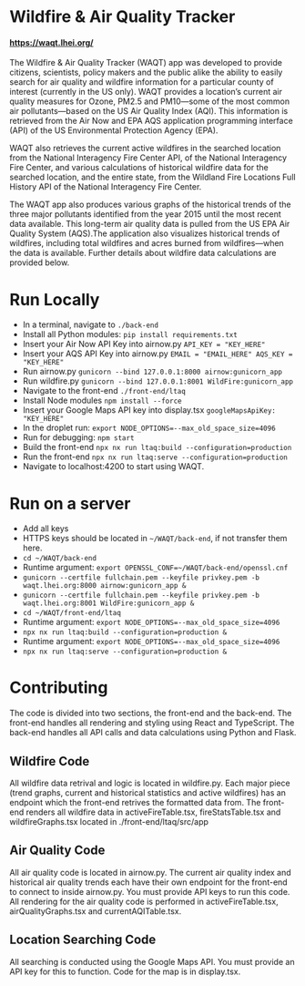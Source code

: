 # Wildfire & Air Quality Tracker
#### https://waqt.lhei.org/
The Wildfire & Air Quality Tracker (WAQT) app was developed to provide citizens, scientists, policy makers and the public alike the ability to easily search for air quality and wildfire information for a particular county of interest (currently in the US only). WAQT provides a location’s current air quality measures for Ozone, PM2.5 and PM10—some of the most common air pollutants—based on the US Air Quality Index (AQI). This information is retrieved from the Air Now and EPA AQS application programming interface (API) of the US Environmental Protection Agency (EPA).

WAQT also retrieves the current active wildfires in the searched location from the National Interagency Fire Center API, of the National Interagency Fire Center, and various calculations of historical wildfire data for the searched location, and the entire state, from the Wildland Fire Locations Full History API of the National Interagency Fire Center.


The WAQT app also produces various graphs of the historical trends of the three major pollutants identified from the year 2015 until the most recent data available. This long-term air quality data is pulled from the US EPA Air Quality System (AQS).The application also visualizes historical trends of wildfires, including total wildfires and acres burned from wildfires—when the data is available. Further details about wildfire data calculations are provided below.


# Run Locally
- In a terminal, navigate to `./back-end`
- Install all Python modules: `pip install requirements.txt`
- Insert your Air Now API Key into airnow.py `API_KEY = "KEY_HERE"`
- Insert your AQS API Key into airnow.py `EMAIL = "EMAIL_HERE" AQS_KEY = "KEY_HERE"`
- Run airnow.py `gunicorn --bind 127.0.0.1:8000 airnow:gunicorn_app`
- Run wildfire.py `gunicorn --bind 127.0.0.1:8001 WildFire:gunicorn_app`
- Navigate to the front-end `./front-end/ltaq`
- Install Node modules `npm install --force`
- Insert your Google Maps API key into display.tsx `googleMapsApiKey: "KEY_HERE"`
- In the droplet run: `export NODE_OPTIONS=--max_old_space_size=4096`
- Run for debugging: `npm start`
- Build the front-end `npx nx run ltaq:build --configuration=production `
- Run the front-end `npx nx run ltaq:serve --configuration=production  `
- Navigate to localhost:4200 to start using WAQT. 

# Run on a server
- Add all keys
- HTTPS keys should be located in `~/WAQT/back-end`, if not transfer them here. 
- `cd ~/WAQT/back-end`
- Runtime argument: `export OPENSSL_CONF=~/WAQT/back-end/openssl.cnf`
- `gunicorn --certfile fullchain.pem --keyfile privkey.pem -b waqt.lhei.org:8000 airnow:gunicorn_app &`
- `gunicorn --certfile fullchain.pem --keyfile privkey.pem -b waqt.lhei.org:8001 WildFire:gunicorn_app &`
- `cd ~/WAQT/front-end/ltaq`
- Runtime argument: `export NODE_OPTIONS=--max_old_space_size=4096`
- `npx nx run ltaq:build --configuration=production &`
- Runtime argument: `export NODE_OPTIONS=--max_old_space_size=4096`
- `npx nx run ltaq:serve --configuration=production &`

# Contributing
The code is divided into two sections, the front-end and the back-end. The front-end handles all rendering and styling using React and TypeScript. The back-end handles all API calls and data calculations using Python and Flask.
## Wildfire Code
All wildfire data retrival and logic is located in wildfire.py. Each major piece (trend graphs, current and historical statistics and active wildfires) has an endpoint which the front-end retrives the formatted data from. The front-end renders all wildfire data in activeFireTable.tsx, fireStatsTable.tsx and wildfireGraphs.tsx located in ./front-end/ltaq/src/app
## Air Quality Code
All air quality code is located in airnow.py. The current air quality index and historical air quality trends each have their own endpoint for the front-end to connect to inside airnow.py. You must provide API keys to run this code. All rendering for the air quality code is performed in activeFireTable.tsx, airQualityGraphs.tsx and currentAQITable.tsx. 
## Location Searching Code
All searching is conducted using the Google Maps API. You must provide an API key for this to function. Code for the map is in display.tsx.
